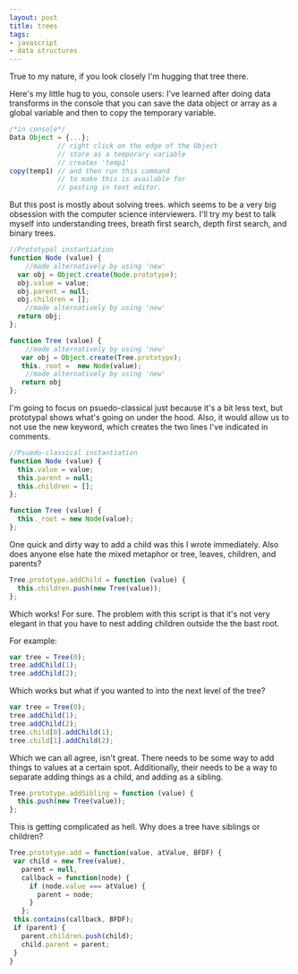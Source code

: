 ```yaml
---
layout: post
title: trees
tags:
- javascript
- data structures
---
```


True to my nature, if you look closely I'm hugging that tree there.

Here's my little hug to you, console users: I've learned after doing data transforms in the console that you can save the data object or array as a global variable and then to copy the temporary variable.

```javascript
/*in console*/
Data Object = {...};
            // right click on the edge of the Object
            // store as a temporary variable
            // creates 'temp1'
copy(temp1) // and then run this command
            // to make this is available for
            // pasting in text editor.
```

But this post is mostly about solving trees. which seems to be a very big obsession with the computer science interviewers. I'll try my best to talk myself into understanding trees, breath first search, depth first search, and binary trees.

```javascript
//Prototypal instantiation
function Node (value) {
    //made alternatively by using 'new'
  var obj = Object.create(Node.prototype);
  obj.value = value;
  obj.parent = null;
  obj.children = [];
    //made alternatively by using 'new'
  return obj;
};

function Tree (value) {
    //made alternatively by using 'new'
   var obj = Object.create(Tree.prototype);
   this._root =  new Node(value);
    //made alternatively by using 'new'
   return obj
};
```

I'm going to focus on psuedo-classical just because it's a bit less text, but prototypal shows what's going on under the hood. Also, it would allow us to not use the new keyword, which creates the two lines I've indicated in comments.

```javascript
//Psuedo-classical instantiation
function Node (value) {
  this.value = value;
  this.parent = null;
  this.children = [];
};

function Tree (value) {
  this._root = new Node(value);
};
```

One quick and dirty way to add a child was this I wrote immediately. Also does anyone else hate the mixed metaphor or tree, leaves, children, and parents?

```javascript
Tree.prototype.addChild = function (value) {
  this.children.push(new Tree(value));
};
```

Which works! For sure. The problem with this script is that it's not very elegant in that you have to nest adding children outside the the bast root.

For example:

```javascript
var tree = Tree(0);
tree.addChild(1);
tree.addChild(2);
```

Which works but what if you wanted to into the next level of the tree?

```javascript
var tree = Tree(0);
tree.addChild(1);
tree.addChild(2);
tree.child[0].addChild(1);
tree.child[1].addChild(2);
```

Which we can all agree, isn't great. There needs to be some way to add things to values at a certain spot. Additionally, their needs to be a way to separate adding things as a child, and adding as a sibling.

```javascript
Tree.prototype.addSibling = function (value) {
  this.push(new Tree(value));
};
```

This is getting complicated as hell. Why does a tree have siblings or children?

```javascript
Tree.prototype.add = function(value, atValue, BFDF) {
 var child = new Tree(value),
   parent = null,
   callback = function(node) {
     if (node.value === atValue) {
       parent = node;
     }
   };
 this.contains(callback, BFDF);
 if (parent) {
   parent.children.push(child);
   child.parent = parent;
 }
}
```
<!--

// Tree.prototype.DFcontains = function (value) {
//   if (this.value === value) {
//     return true;
//   } else if (this.children !== null) {
//     var result = false, i;
//     for (i = 0; result === false && i < this.children.length; i++) {
//       result = this.children[i].contains(value);
//     }
//   }
//   return result;
// };


Tree.prototype.DFtraverse = function(process) {
   process.call(this, this.value);
   var i;
   for (i = 0; i < this.children.length; i++) {
     this.children[i].DFtraverse(process);
   }
}

Tree.prototype.traverseDF = function(callback) {

   // this is a recurse and immediately-invoking function
   (function recurse(currentNode) {
       // step 2
       for (var i = 0, length = currentNode.children.length; i < length; i++) {
           // step 3
           recurse(currentNode.children[i]);
       }

       // step 4
       callback(currentNode);

       // step 1
   })(this._root);

};

Tree.prototype.BFtraverse = function(process) {
 var queue = [this],
 current = queue.shift();
   while (current) {
     for (var i = 0; i < current.children.length; i++) {
       queue.push(current.children[i]);
     }
     process.call(current, current.value);
     current = queue.shift();
   }
}

Tree.prototype.traverseBF = function(callback) {
   var queue = [this._root];

   currentTree = queue.shift();

   while(currentTree){
       for (var i = 0, length = currentTree.children.length; i < length; i++) {
           queue.push(currentTree.children[i]);
       }

       callback(currentTree);
       currentTree = queue.shift();
   }
};

Tree.prototype.contains = function(callback, traversal) {
   traversal.call(this, callback);
};

Tree.prototype.size = function() {
 var size = 0;
 this.traverseDF(function(){
   size++;
 })
 return size;
}

Tree.prototype.add = function(value, atValue, BFDF) {
 var child = new Tree(value),
   parent = null,
   callback = function(node) {
     if (node.value === atValue) {
       parent = node;
     }
   };
 this.contains(callback, BFDF);
 if (parent) {
   parent.children.push(child);
   child.parent = parent;
 }
}

Tree.prototype.add = function(data, toData, traversal) {
   var child = new Node(data),
       parent = null,
       callback = function(node) {
           if (node.data === toData) {
               parent = node;
           }
       };

   this.contains(callback, traversal);

   if (parent) {
       parent.children.push(child);
       child.parent = parent;
   } else {
       throw new Error('Cannot add node to a non-existent parent.');
   }
};

Tree.prototype.remove = function(data, fromData, traversal) {

function findIndex(arr, data) {
   var index;

   for (var i = 0; i < arr.length; i++) {
       if (arr[i].data === data) {
           index = i;
       }
   }

   return index;
}

   var tree = this,
       parent = null,
       childToRemove = null,
       index;

   var callback = function(node) {
       if (node.data === fromData) {
           parent = node;
       }
   };

   this.contains(callback, traversal);

   if (parent) {
       index = findIndex(parent.children, data);

       if (index === undefined) {
           throw new Error('Node to remove does not exist.');
       } else {
           childToRemove = parent.children.splice(index, 1);
       }
   } else {
       throw new Error('Parent does not exist.');
   }

   return childToRemove;
};

var tree = new Tree(0);
tree.add(1, 0, tree.traverseDF);
tree.add(2, 0, tree.traverseDF);
// tree.addChild(1);
// tree.addChild(2);
// tree.children[0].addChild(3);
tree.add(3, 1, tree.traverseDF);
// tree.add(3,1,tree.BFtraverse);
// tree.children[0].children[0].addChild(4);
tree.add(4, 3, tree.traverseDF);
tree.add(5, 2, tree.traverseBF);
tree.remove(5, 2, tree.traverseBF);
console.log(tree);
// tree.children[1].children[0].addChild(7);
// console.log(tree.contains(console.log,tree.DFtraverse)); // yields 'true'
// console.log(tree.contains(0)); // yields 'true'
// console.log(tree.contains(1)); // yields 'true'
// console.log(tree.contains(4)); // yields 'false'
// console.log("Depth");
// tree.DFtraverse(console.log);
// console.log("Breadth");
// tree.BFtraverse(console.log);
console.log(tree.size());-->


<!--
Tonight, I watched Cassandra's talk on functional programming, and I got pretty excited about currying, composing, and piping functions. I wanted to live code some practical examples, as I must admit it took seeing this several times for me to really wrap my head around this topic and I hope this helps!

I would recommend going to Ramda.js's website and pulling up a console there. Another option would be to npm install ramda and try these functions there. If you use sublime and do not have a JS build system, try this link from my classmate <a href="http://jdlawrence.github.io/javascript/closures/2015/08/03/console-inside-sublime-text.html">Jamil</a>. You can also grab it from CDN via

```html
<script src="//cdnjs.cloudflare.com/ajax/libs/ramda/0.17.1/ramda.min.js"></script>
```
 Currying is a transformation you can do to allow functions to take their some of their arguments at different times. Currying lets us partially fill the functions and keep them in position for later.

```javascript
function area(height, width) { return height * width; }
var curryArea = R.curry(area);

curryArea(2);    // [function]
curryArea(2)(5); // 10

```
Why is this useful?

```javascript
function that invokes
var lines = R.invoker(1, 'split')('/n');
var split = R.split('/n');
```
var getItems = R.compose(
  R.filter(R.propEq('eventType',"ITEM_DESTROYED")),
  R.flatten,
  R.map(R.prop('events'))
)

<a href="http://alicekamada.github.io/" >"Pointfree Code is code that never refers to the code it handles:
it focuses on the logic, easier to reason about, and never have to wonder about the state."</a>
-->

<!-- Anyways, we had a toy problem earlier in the program that asked us to write the functions for piping and composing functions. A pipe function asked us to create a function such that

```javascript
var newfunc =  R.pipe(func1, func2, func3)
```

where the newfunc(args_provided_to_function_one) =  -->
